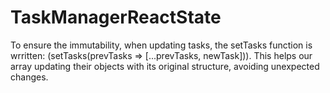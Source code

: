 # TaskManagerReactState
 
To ensure the immutability, when updating tasks, the setTasks function is wrritten: (setTasks(prevTasks => [...prevTasks, newTask])). This helps our array updating their objects with its original structure, avoiding unexpected changes.
